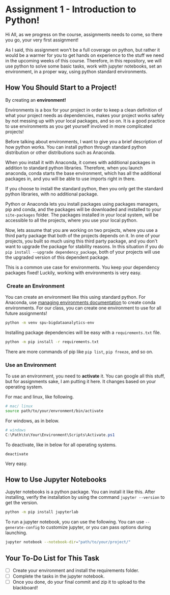 # Assignment 1 - Introduction to Python!

Hi All, as we progress on the course, assignments needs to come, so there you go, your very first assignment!

As I said, this assignment won't be a full coverage on python, but rather it would be a warmer for you to get hands on experience to the stuff we need in the upcoming weeks of this course. Therefore, in this repository, we will use python to solve some basic tasks, work with jupyter notebooks, set an environment, in a proper way, using python standard environments.

## How You Should Start to a Project!

By creating an **environment!**

Environments is a box for your project in order to keep a clean definition of what your project needs as dependencies, makes your project works safely by not messing up with your local packages, and so on. It is a good practice to use environments as you get yourself involved in more complicated projects!

Before talking about environments, I want to give you a brief description of how python works. You can install python through standard python distribution or other distributions such as Anaconda. 

When you install it with Anaconda, it comes with additional packages in addition to standard python libraries. Therefore, when you launch anaconda, conda starts the base environment, which has all the additional packages in, and you will be able to use imports right in there. 

If you choose to install the standard python, then you only get the standard python libraries, with no additional package. 

Python or Anaconda lets you install packages using packages managers, pip and conda, and the packages will be downloaded and installed to your `site-packages` folder. The packages installed in your local system, will be accessible to all the projects, where you use your local python.

Now, lets assume that you are working on two projects, where you use a third party package that both of the projects depends on it. In one of your projects, you built so much using this third party package, and you don't want to upgrade the package for stability reasons. In this situation if you do `pip install --upgrade dependency_package`, both of your projects will use the upgraded version of this dependent package.

This is a common use case for environments. You keep your dependency packages fixed! Luckily, working with environments is very easy.

<h3> Create an Environment </h3>

You can create an environment like this using standard python. For Anaconda, use [managing environments documentation](https://docs.conda.io/projects/conda/en/latest/user-guide/tasks/manage-environments.html) to create conda environments. For our class, you can create one environment to use for all future assignments!

``` sh
python -m venv spu-bigdataanalytics-env
```

Installing package dependencies will be easy with a `requirements.txt` file. 

``` sh
python -m pip install -r requirements.txt
```

There are more commands of pip like `pip list`, `pip freeze`, and so on.

### Use an Environment

To use an environment, you need to **activate** it. You can google all this stuff, but for assignments sake, I am putting it here. It changes based on your operating system.

For mac and linux, like following.

``` sh
# mac/ linux
source path/to/your/envronment/bin/activate
```

For windows, as in below.

``` ps1
# windows
C:\Path\to\Your\Environment\Scripts\Activate.ps1
```

To deactivate, like in below for all operating systems.

```
deactivate
```

Very easy.

## How to Use Jupyter Notebooks

Jupyter notebooks is a python package. You can install it like this. After installing, verify the installation by using the command `jupyter --version` to get the version.

``` sh
python -m pip install jupyterlab
```

To run a jupyter notebook, you can use the following. You can use `--generate-config` to customize jupyter, or you can pass options during launching.

``` sh
jupyter notebook --notebook-dir="path/to/your/project/"
```

## Your To-Do List for This Task

- [ ] Create your environment and install the requirements folder.
- [ ] Complete the tasks in the jupyter notebook.
- [ ] Once you done, do your final commit and zip it to upload to the blackboard!
